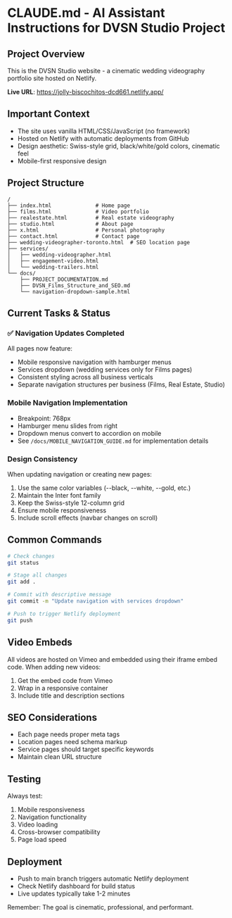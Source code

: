 # CLAUDE.md - AI Assistant Instructions for DVSN Studio Project

## Project Overview
This is the DVSN Studio website - a cinematic wedding videography portfolio site hosted on Netlify.

**Live URL**: https://jolly-biscochitos-dcd661.netlify.app/

## Important Context
- The site uses vanilla HTML/CSS/JavaScript (no framework)
- Hosted on Netlify with automatic deployments from GitHub
- Design aesthetic: Swiss-style grid, black/white/gold colors, cinematic feel
- Mobile-first responsive design

## Project Structure
```
/
├── index.html              # Home page
├── films.html              # Video portfolio
├── realestate.html         # Real estate videography
├── studio.html             # About page
├── x.html                  # Personal photography
├── contact.html            # Contact page
├── wedding-videographer-toronto.html  # SEO location page
├── services/
│   ├── wedding-videographer.html
│   ├── engagement-video.html
│   └── wedding-trailers.html
└── docs/
    ├── PROJECT_DOCUMENTATION.md
    ├── DVSN_Films_Structure_and_SEO.md
    └── navigation-dropdown-sample.html
```

## Current Tasks & Status

### ✅ Navigation Updates Completed
All pages now feature:
- Mobile responsive navigation with hamburger menus
- Services dropdown (wedding services only for Films pages)
- Consistent styling across all business verticals
- Separate navigation structures per business (Films, Real Estate, Studio)

### Mobile Navigation Implementation
- Breakpoint: 768px
- Hamburger menu slides from right
- Dropdown menus convert to accordion on mobile
- See `/docs/MOBILE_NAVIGATION_GUIDE.md` for implementation details

### Design Consistency
When updating navigation or creating new pages:
1. Use the same color variables (--black, --white, --gold, etc.)
2. Maintain the Inter font family
3. Keep the Swiss-style 12-column grid
4. Ensure mobile responsiveness
5. Include scroll effects (navbar changes on scroll)

## Common Commands
```bash
# Check changes
git status

# Stage all changes
git add .

# Commit with descriptive message
git commit -m "Update navigation with services dropdown"

# Push to trigger Netlify deployment
git push
```

## Video Embeds
All videos are hosted on Vimeo and embedded using their iframe embed code. When adding new videos:
1. Get the embed code from Vimeo
2. Wrap in a responsive container
3. Include title and description sections

## SEO Considerations
- Each page needs proper meta tags
- Location pages need schema markup
- Service pages should target specific keywords
- Maintain clean URL structure

## Testing
Always test:
1. Mobile responsiveness
2. Navigation functionality
3. Video loading
4. Cross-browser compatibility
5. Page load speed

## Deployment
- Push to main branch triggers automatic Netlify deployment
- Check Netlify dashboard for build status
- Live updates typically take 1-2 minutes

Remember: The goal is cinematic, professional, and performant.
